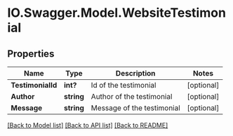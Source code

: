 # IO.Swagger.Model.WebsiteTestimonial
## Properties

Name | Type | Description | Notes
------------ | ------------- | ------------- | -------------
**TestimonialId** | **int?** | Id of the testimonial | [optional] 
**Author** | **string** | Author of the testimonial | [optional] 
**Message** | **string** | Message of the testimonial | [optional] 

[[Back to Model list]](../README.md#documentation-for-models) [[Back to API list]](../README.md#documentation-for-api-endpoints) [[Back to README]](../README.md)

